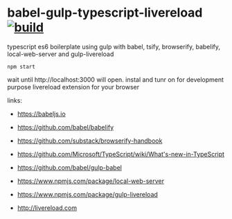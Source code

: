 babel-gulp-typescript-livereload [![build](https://travis-ci.org/daggerok/babel-gulp-typescript-livereload.svg?branch=master)](https://travis-ci.org/daggerok/babel-gulp-typescript-livereload)
========================

typescript es6 boilerplate using gulp with babel, tsify, browserify, babelify, local-web-server and gulp-livereload

```shell
npm start
```

wait until http://localhost:3000 will open.
instal and tunr on for development purpose livereload extension for your browser

links:

- https://babeljs.io

- https://github.com/babel/babelify

- https://github.com/substack/browserify-handbook

- https://github.com/Microsoft/TypeScript/wiki/What's-new-in-TypeScript

- https://github.com/babel/gulp-babel

- https://www.npmjs.com/package/local-web-server

- https://www.npmjs.com/package/gulp-livereload

- http://livereload.com
